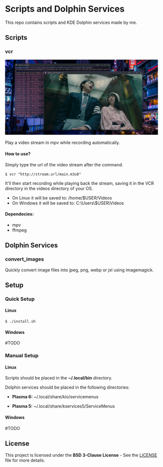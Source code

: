 # Scripts and Dolphin Services

This repo contains scripts and KDE Dolphin services made by me.

## Scripts

### vcr

![screenshot](./docs/screenshot_vcr.png)

Play a video stream in mpv while recording automatically.

#### How to use?

Simply type the url of the video stream after the command.

```
$ vcr "http://stream.url/main.m3u8"
```

It'll then start recording while playing back the stream, saving it in the VCR directory in the videos directory of your OS.

- On Linux it will be saved to: /home/$USER/Videos
- On Windows it will be saved to: C:\\Users\\$USER\Videos

#### Dependecies:

- mpv
- ffmpeg

## Dolphin Services

### convert_images

Quickly convert image files into jpeg, png, webp or jxl using imagemagick.

<!--### open_code

Open files or directories in Visual Studio Code, works the same way as the "Open with Code" menu in Windows File Explorer, using the same text and translations-->

## Setup

### Quick Setup

#### Linux

```
$ ./install.sh
```

#### Windows

#TODO

### Manual Setup

#### Linux

Scripts should be placed in the **~/.local/bin** directory.

Dolphin services should be placed in the following directories:

- **Plasma 6:** ~/.local/share/kio/servicemenus

- **Plasma 5:** ~/.local/share/kservices5/ServiceMenus

#### Windows

#TODO

## License

This project is licensed under the __BSD 3-Clause License__ - See the [LICENSE](./LICENSE) file for more details.
